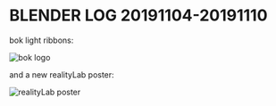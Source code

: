 # BLENDER LOG 20191104-20191110

bok light ribbons:

![bok logo](https://ll-show.s3.amazonaws.com/public/mk/gif/test/bok-logo_360_good.gif)

and a new realityLab poster:

![realityLab poster](https://ll-show.s3.amazonaws.com/public/realitylab/mk/posters/realityLab-donut-poster-small.jpg)
